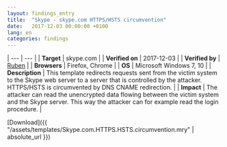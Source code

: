 ```yaml
---
layout: findings_entry
title:  "Skype - skype.com HTTPS/HSTS circumvention"
date:   2017-12-03 00:00:00 +0100
lang: en
categories: findings
---
```


| --- | --- |
| **Target** | skype.com |
| **Verified on** | 2017-12-03  |
| **Verified by** | [Ruben](https://twitter.com/rubenunteregger)  |
| **Browsers** | Firefox, Chrome   |
| **OS** | Microsoft Windows 7, 10   |
| **Description** | This template redirects requests sent from the victim system to the Skype web server to a server that is controlled by the attacker. HTTPS/HSTS is circumvented by DNS CNAME redirection. |
| **Impact** | The attacker can read the unencrypted data flowing between the victim system and the Skype server. This way the attacker can for example read the login  procedure. |
  
  
[Download]({{ "/assets/templates/Skype.com.HTTPS.HSTS.circumvention.mry" | absolute_url }})
